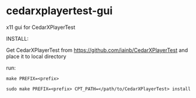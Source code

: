 cedarxplayertest-gui
====================

x11 gui for CedarXPlayerTest

INSTALL:

Get CedarXPlayerTest from https://github.com/iainb/CedarXPlayerTest and place it to local directory

run:

	make PREFIX=<prefix>

	sudo make PREFIX=<prefix> CPT_PATH=</path/to/CedarXPlayerTest> install
